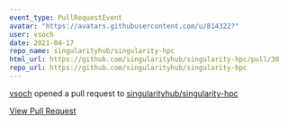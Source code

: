 ```yaml
---
event_type: PullRequestEvent
avatar: "https://avatars.githubusercontent.com/u/814322?"
user: vsoch
date: 2021-04-17
repo_name: singularityhub/singularity-hpc
html_url: https://github.com/singularityhub/singularity-hpc/pull/38
repo_url: https://github.com/singularityhub/singularity-hpc
---
```


<a href='https://github.com/vsoch' target='_blank'>vsoch</a> opened a pull request to <a href='https://github.com/singularityhub/singularity-hpc' target='_blank'>singularityhub/singularity-hpc</a>

<a href='https://github.com/singularityhub/singularity-hpc/pull/38' target='_blank'>View Pull Request</a>